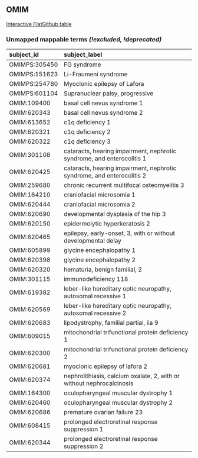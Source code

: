 ## OMIM
[Interactive FlatGithub table](https://flatgithub.com/monarch-initiative/mondo-ingest?filename=src/ontology/reports/omim_mapping_status.tsv)

### Unmapped mappable terms _(!excluded, !deprecated)_
| subject_id    | subject_label                                                          |
|:--------------|:-----------------------------------------------------------------------|
| OMIMPS:305450 | FG syndrome                                                            |
| OMIMPS:151623 | Li-Fraumeni syndrome                                                   |
| OMIMPS:254780 | Myoclonic epilepsy of Lafora                                           |
| OMIMPS:601104 | Supranuclear palsy, progressive                                        |
| OMIM:109400   | basal cell nevus syndrome 1                                            |
| OMIM:620343   | basal cell nevus syndrome 2                                            |
| OMIM:613652   | c1q deficiency 1                                                       |
| OMIM:620321   | c1q deficiency 2                                                       |
| OMIM:620322   | c1q deficiency 3                                                       |
| OMIM:301108   | cataracts, hearing impairment, nephrotic syndrome, and enterocolitis 1 |
| OMIM:620425   | cataracts, hearing impairment, nephrotic syndrome, and enterocolitis 2 |
| OMIM:259680   | chronic recurrent multifocal osteomyelitis 3                           |
| OMIM:164210   | craniofacial microsomia 1                                              |
| OMIM:620444   | craniofacial microsomia 2                                              |
| OMIM:620690   | developmental dysplasia of the hip 3                                   |
| OMIM:620150   | epidermolytic hyperkeratosis 2                                         |
| OMIM:620465   | epilepsy, early-onset, 3, with or without developmental delay          |
| OMIM:605899   | glycine encephalopathy 1                                               |
| OMIM:620398   | glycine encephalopathy 2                                               |
| OMIM:620320   | hematuria, benign familial, 2                                          |
| OMIM:301115   | immunodeficiency 118                                                   |
| OMIM:619382   | leber-like hereditary optic neuropathy, autosomal recessive 1          |
| OMIM:620569   | leber-like hereditary optic neuropathy, autosomal recessive 2          |
| OMIM:620683   | lipodystrophy, familial partial,  iia 9                                |
| OMIM:609015   | mitochondrial trifunctional protein deficiency 1                       |
| OMIM:620300   | mitochondrial trifunctional protein deficiency 2                       |
| OMIM:620681   | myoclonic epilepsy of lafora 2                                         |
| OMIM:620374   | nephrolithiasis, calcium oxalate, 2, with or without nephrocalcinosis  |
| OMIM:164300   | oculopharyngeal muscular dystrophy 1                                   |
| OMIM:620460   | oculopharyngeal muscular dystrophy 2                                   |
| OMIM:620686   | premature ovarian failure 23                                           |
| OMIM:608415   | prolonged electroretinal response suppression 1                        |
| OMIM:620344   | prolonged electroretinal response suppression 2                        |